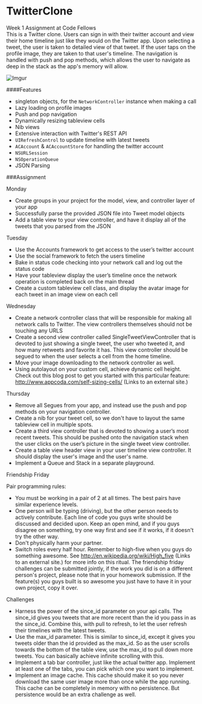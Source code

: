 TwitterClone
============
Week 1 Assignment at Code Fellows<br>
This is a Twitter clone. Users can sign in with their twitter account and view their home timeline just like they would on the Twitter app. Upon selecting a tweet, the user is taken to  detailed view of that tweet. If the user taps on the profile image, they are taken to that user's timeline. The navigation is handled with push and pop methods, which allows the user to navigate as deep in the stack as the app's memory will allow.

![Imgur](http://i.imgur.com/7oAlmzD.gif)

####Features
- singleton objects, for the `NetworkController` instance when making a call
- Lazy loading on profile images
- Push and pop navigation
- Dynamically resizing tableview cells
- Nib views
- Extensive interaction with Twitter's REST API
- `UIRefreshControl` to update timeline with latest tweets
- `ACAccount` & `ACAccountStore` for handling the twitter account
- `NSURLSession`
- `NSOperationQueue`
- JSON Parsing

###Assignment

Monday<br>
- Create groups in your project for the model, view, and controller layer of your app
- Successfully parse the provided JSON file into Tweet model objects
- Add a table view to your view controller, and have it display all of the tweets that you parsed from the JSON

Tuesday<br>
- Use the Accounts framework to get access to the user’s twitter account
- Use the social framework to fetch the users timeline
- Bake in status code checking into your network call and log out the status code
- Have your tableview display the user’s timeline once the network operation is completed back on the main thread
- Create a custom tableview cell class, and display the avatar image for each tweet in an image view on each cell

Wednesday<br>
- Create a network controller class that will be responsible for making all network calls to Twitter. The view controllers themselves should not be touching any URLS
- Create a second view controller called SingleTweetViewController that is devoted to just showing a single tweet, the user who tweeted it, and how many retweets and favorite it has. This view controller should be segued to when the user selects a cell from the home timeline.
- Move your image downloading to the network controller as well. 
- Using autolayout on your custom cell, achieve dynamic cell height.  Check out this blog post to get you started with this particular feature: http://www.appcoda.com/self-sizing-cells/ (Links to an external site.)

Thursday<br>
- Remove all Segues from your app, and instead use the push and pop methods on your navigation controller.
- Create a nib for your tweet cell, so we don't have to layout the same tableview cell in multiple spots.
- Create a third view controller that is devoted to showing a user’s most recent tweets. This should be pushed onto the navigation stack when the user clicks on the user’s picture in the single tweet view controller.
- Create a table view header view in your user timeline view controller. It should display the user's image and the user's name.
- Implement a Queue and Stack in a separate playground.

Friendship Friday

Pair programming rules:
- You must be working in a pair of 2 at all times. The best pairs have similar experience levels.
- One person will be typing (driving), but the other person needs to actively contribute. Each line of code you guys write should be discussed and decided upon. Keep an open mind, and if you guys disagree on something, try one way first and see if it works, if it doesn't try the other way.
- Don't physically harm your partner.
- Switch roles every half hour.
Remember to high-five when you guys do something awesome. See http://en.wikipedia.org/wiki/High_five (Links to an external site.) for more info on this ritual.
The friendship friday challenges can be submitted jointly, if the work you did is on a different person's project, please note that in your homework submission. If the feature(s) you guys built is so awesome you just have to have it in your own project, copy it over.

Challenges<br>
- Harness the power of the since_id parameter on your api calls. The since_id gives you tweets that are more recent than the id you pass in as the since_id. Combine this, with pull to refresh, to let the user refresh their timelines with the latest tweets.
- Use the max_id parameter. This is similar to since_id, except it gives you tweets older than the id provided as the max_id. So as the user scrolls towards the bottom of the table view, use the max_id to pull down more tweets. You can basically achieve infinite scrolling with this.
- Implement a tab bar controller, just like the actual twitter app. Implement at least one of the tabs, you can pick which one you want to implement.
- Implement an image cache. This cache should make it so you never download the same user image more than once while the app running. This cache can be completely in memory with no persistence. But persistence would be an extra challenge as well.
